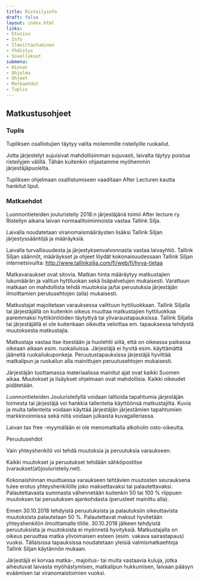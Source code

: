 ```yaml
---
title: Risteilyinfo
draft: false
layout: index.html
links:
- Etusivu
- Info
- Ilmoittautuminen
- Yhdistys
- Sovellukset
submenu:
- Hinnat
- Ohjelma
- Ohjeet
- Matkaehdot
- Tuplis
---
```

## Matkustusohjeet

### Tuplis

Tupliksen osallistujien täytyy valita molemmille risteilyille ruokailut.

Jotta järjestelyt sujuisivat mahdollisimman sujuvasti, laivalta täytyy poistua risteilyjen välillä. Tähän kuitenkin ohjastamme myöhemmin järjestäjäpuolelta.

Tupliksen ohjelmaan osallistumiseen vaaditaan After Lecturen kautta hankitut liput.

### Matkaehdot

Luonnontieteiden jouluristeily 2018:n järjestäjänä toimii After lecture ry. Risteilyn aikana laivan normaalitoiminnoista vastaa Tallink Silja.

Laivalla noudatetaan viranomaismääräysten lisäksi Tallink Siljan järjestyssääntöjä ja määräyksiä.

Laivalla turvallisuudesta ja järjestyksenvalvonnasta vastaa laivayhtiö. Tallink Siljan säännöt, määräykset ja ohjeet löydät kokonaisuudessaan Tallink Siljan internetsivuilta: http://www.tallinksilja.com/fi/web/fi/hyva-tietaa

Matkavaraukset ovat sitovia. Matkan hinta määräytyy matkustajien lukumäärän ja valitun hyttiluokan sekä lisäpalvelujen mukaisesti. Varattuun matkaan on mahdollista tehdä muutoksia ja/tai peruutuksia järjestäjän ilmoittamien perutusehtojen (alla) mukaisesti.

Matkustajat majoitetaan varauksessa valittuun hyttiluokkaan. Tallink Siljalla tai järjestäjällä on kuitenkin oikeus muuttaa matkustajien hyttiluokkaa paremmaksi hyttikiintiöiden täytyttyä tai ylivaraustapauksissa. Tallink Siljalla tai järjestäjällä ei ole kuitenkaan oikeutta veloittaa 
em. tapauksessa tehdystä muutoksesta matkustajia.

Matkustaja vastaa itse itsestään ja huolehtii siitä, että on oikeassa paikassa oikeaan aikaan esim. ruokailuissa. Järjestäjä ei hyvitä esim. käyttämättä jääneitä ruokailukuponkeja. Peruutustapauksissa järjestäjä hyvittää matkalipun ja ruokailun alla mainittujen peruutusehtojen mukaisesti.

Järjestäjän tuottamassa materiaalissa mainitut ajat ovat kaikki Suomen aikaa. Muutokset ja lisäykset ohjelmaan ovat mahdollisia. Kaikki oikeudet pidätetään.

Luonnontieteiden Jouluristeilyllä voidaan taltioida tapahtumia järjestäjän toimesta tai järjestäjä voi hankkia tallenteita käyttöönsä matkustajilta. Kuvia ja muita tallenteita voidaan käyttää järjestäjän järjestämien tapahtumien markkinoinnissa sekä niitä voidaan julkaista kuvagalleriassa.

Laivan tax free -myymälään ei ole menomatkalla alkoholin osto-oikeutta.

Peruutusehdot

Vain yhteyshenkilö voi tehdä muutoksia ja peruutuksia varaukseen.

Kaikki muutokset ja peruutukset tehdään sähköpostitse (varaukset(at)jouluristeily.net).

Kokonaishinnan muuttuessa varaukseen tehtävien muutosten seurauksena tulee erotus yhteyshenkilölle joko maksettavaksi tai palautettavaksi. Palautettavasta summasta vähennetään kuitenkin 50 tai 100 % riippuen muutoksen tai peruutuksen ajankohdasta (perusteet mainittu alla).

Ennen 30.10.2018 tehdyistä peruutuksista ja palautuksiin oikeuttavista muutoksista palautetaan 50 %. Palautettavat maksut hyvitetään yhteyshenkilön ilmoittamalle tilille. 30.10.2018 jälkeen tehdyistä peruutuksista ja muutoksista ei myönnetä hyvityksiä. Matkustajalla on oikeus peruuttaa matka ylivoimaisen esteen (esim. vakava sairastapaus) vuoksi. Tällaisissa tapauksissa noudatetaan yleisiä valmismatkaehtoja Tallink Siljan käytännön mukaan.

Järjestäjä ei korvaa matka-, majoitus- tai muita vastaavia kuluja, jotka aiheutuvat laivasta myöhästymisen, matkalipun hukkumisen, laivaan pääsyn eväämisen tai viranomaistoimien vuoksi.

